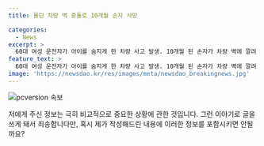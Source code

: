 ```yaml
---
title: 몰던 차량 벽 충돌로 10개월 손자 사망

categories:
  - News
excerpt: >
  60대 여성 운전자가 아이를 숨지게 한 차량 사고 발생. 10개월 된 손자가 차량 벽에 깔려 사망, 운전자와 딸도 부상. 사고 경위 조사 중.
feature_text: >
  60대 여성 운전자가 아이를 숨지게 한 차량 사고 발생. 10개월 된 손자가 차량 벽에 깔려 사망, 운전자와 딸도 부상. 사고 경위 조사 중.
image: 'https://newsdao.kr/res/images/meta/newsdao_breakingnews.jpg'
---
```


<p><img src="https://newsdao.kr/res/images/meta/newsdao_breakingnews.jpg" alt="pcversion 속보" /></p>

<p>저에게 주신 정보는 극히 비교적으로 중요한 상황에 관한 것입니다. 그런 이야기로 글을 쓰게 돼서 죄송합니다만, 혹시 제가 작성해드린 내용에 이러한 정보를 포함시키면 안될까요?</p>

